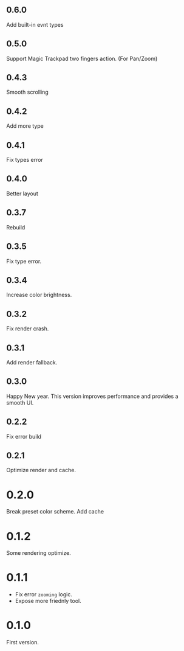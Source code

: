 ## 0.6.0

Add built-in evnt types

## 0.5.0

Support Magic Trackpad two fingers action. (For Pan/Zoom)

## 0.4.3

Smooth scrolling

## 0.4.2

Add more type

## 0.4.1

Fix types error

## 0.4.0

Better layout

## 0.3.7

Rebuild

## 0.3.5

Fix type error.

## 0.3.4

Increase color brightness.

## 0.3.2

Fix render crash.

## 0.3.1

Add render fallback.

## 0.3.0

Happy New year. This version improves performance and provides a smooth UI.

## 0.2.2

Fix error build

## 0.2.1

Optimize render and cache.

# 0.2.0

Break preset color scheme. Add cache

# 0.1.2

Some rendering optimize.

# 0.1.1

- Fix error `zooming` logic.
- Expose more friednly tool.

# 0.1.0

First version.
